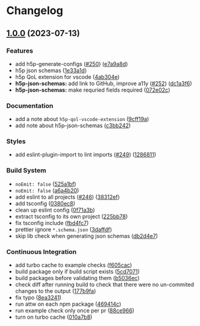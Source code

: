 # Changelog

## [1.0.0](https://github.com/boyum/h5p-types/compare/use-h5p-2.0.0...1.0.0) (2023-07-13)


### Features

* add h5p-generate-configs ([#250](https://github.com/boyum/h5p-types/issues/250)) ([e7a9a8d](https://github.com/boyum/h5p-types/commit/e7a9a8d1963d77556ebbe85641927b29825355fd))
* h5p json schemas ([1e33a1d](https://github.com/boyum/h5p-types/commit/1e33a1d4d70e3a18e6f3c11bfa1b238af24edd80))
* h5p QoL extension for vscode ([4ab304e](https://github.com/boyum/h5p-types/commit/4ab304e541f041e34953f94f217238cf69087846))
* **h5p-json-schemas:** add link to GitHub, improve a11y ([#252](https://github.com/boyum/h5p-types/issues/252)) ([dc1a3f6](https://github.com/boyum/h5p-types/commit/dc1a3f683b72b3d1e3586c5fb7dd1cab984f9885))
* **h5p-json-schemas:** make requried fields required ([072e02c](https://github.com/boyum/h5p-types/commit/072e02cf914bf65f47766b74859fba0249e7b067))


### Documentation

* add a note about `h5p-qol-vscode-extension` ([9cff19a](https://github.com/boyum/h5p-types/commit/9cff19abd408c22f840bc49a593177535779f3f2))
* add note about h5p-json-schemas ([c3bb242](https://github.com/boyum/h5p-types/commit/c3bb242c5d73605bd9c3c1b7c5c14050c302ce32))


### Styles

* add eslint-plugin-import to lint imports ([#249](https://github.com/boyum/h5p-types/issues/249)) ([1286811](https://github.com/boyum/h5p-types/commit/1286811a6674c95a870da861592c6040b4aa9a77))


### Build System

* `noEmit: false` ([525a1bf](https://github.com/boyum/h5p-types/commit/525a1bfd01c858787a616fb73452e0685dedce6d))
* `noEmit: false` ([a6a4b20](https://github.com/boyum/h5p-types/commit/a6a4b2050d90b0f338f2954418875664affe4236))
* add eslint to all projects ([#246](https://github.com/boyum/h5p-types/issues/246)) ([38312ef](https://github.com/boyum/h5p-types/commit/38312effe778ff9e5b4d07be9213db4c6b4fcb0b))
* add tsconfig ([0380ec8](https://github.com/boyum/h5p-types/commit/0380ec8b25cd0b1324b539983425c8f96e78a533))
* clean up eslint config ([0f71a3b](https://github.com/boyum/h5p-types/commit/0f71a3befd271d3929472468beef433e42e32a02))
* extract tsconfig to its own project ([225bb78](https://github.com/boyum/h5p-types/commit/225bb78a79862f069dbe77edbdda19675c45c5d8))
* fix tsconfig include ([fbd4fc7](https://github.com/boyum/h5p-types/commit/fbd4fc7d3fc569cb42c0ebcdae6a6109f65599c5))
* prettier ignore `*.schema.json` ([3daffdf](https://github.com/boyum/h5p-types/commit/3daffdf5ee646fcfe182f88e578daf7565b75c4b))
* skip lib check when generating json schemas ([db2d4e7](https://github.com/boyum/h5p-types/commit/db2d4e7e23959f21baeef9caadaf5e7a20f76aad))


### Continuous Integration

* add turbo cache to example checks ([f605cac](https://github.com/boyum/h5p-types/commit/f605cac9181841d54e2bd7aba6ad4c57fc62df71))
* build package only if build script exists ([5cd7071](https://github.com/boyum/h5p-types/commit/5cd70714f6626d4392a54984e778d0a4f3c90b14))
* build packages before validating them ([b5036ec](https://github.com/boyum/h5p-types/commit/b5036ec4766caaba8c546a3003fdfa86eda114f8))
* check diff after running build to check that there were no un-commited changes to the output ([177b9fa](https://github.com/boyum/h5p-types/commit/177b9faf33ad322c4558b7652c62b3069da13a21))
* fix typo ([8ea3241](https://github.com/boyum/h5p-types/commit/8ea3241959630e70aa3cea995c74357f891315e2))
* run attw on each npm package ([469414c](https://github.com/boyum/h5p-types/commit/469414c8b06274f819b9642a56eda1c7819b6a58))
* run example check only once per pr ([88ce966](https://github.com/boyum/h5p-types/commit/88ce966f4e02d44f783bb4363b9e8922ab0263f6))
* turn on turbo cache ([010a7b8](https://github.com/boyum/h5p-types/commit/010a7b864a6d3bd54da50e24f20dfcb4a33fdc74))